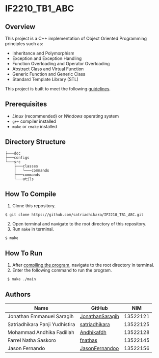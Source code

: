 # IF2210_TB1_ABC

## Overview

This project is a C++ implementation of Object Oriented Programming principles such as:

- Inheritance and Polymorphism
- Exception and Exception Handling
- Function Overloading and Operator Overloading
- Abstract Class and Virtual Function
- Generic Function and Generic Class
- Standard Template Library (STL)

This project is built to meet the following [guidelines](https://docs.google.com/document/d/1gE2ovBWM_tM1vGqDE-SwkdymLVizFfn40q2ru6dKhwA/edit).

## Prerequisites

- *Linux* (recommended) or *Windows* operating system
- `g++` compiler installed
- `make` or `cmake` installed

## Directory Structure

```
├───doc
├───configs
└───src
    ├───classes
    │   └───commands           
    ├───commands
    └───utils
```

## How To Compile

1. Clone this repository.

```
$ git clone https://github.com/satriadhikara/IF2210_TB1_ABC.git
```

2. Open terminal and navigate to the root directory of this repository.
3. Run `make` in terminal.
```
$ make
```

## How To Run

1. After [compiling the program](#how-to-compile), navigate to the root directory in terminal.
2. Enter the following command to run the program.

```
 $ make ./main
```
## Authors

| Name                           | GitHub                                                | NIM      |
| ------------------------------ | ----------------------------------------------------- | -------- |
| Jonathan Emmanuel Saragih      | [JonathanSaragih](https://github.com/JonathanSaragih) | 13522121 |
| Satriadhikara Panji Yudhistira | [satriadhikara](https://github.com/satriadhikara)     | 13522125 |
| Mohammad Andhika Fadillah      | [Andhikafdh](https://github.com/Andhikafdh)           | 13522128 |
| Farrel Natha Saskoro           | [fnathas](https://github.com/fnathas)                 | 13522145 |
| Jason Fernando                 | [JasonFernandoo](https://github.com/JasonFernandoo)   | 13522156 |